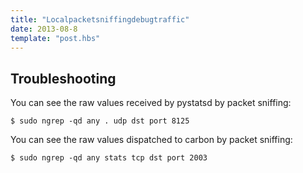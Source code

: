 ```yaml
---
title: "Localpacketsniffingdebugtraffic"
date: 2013-08-8
template: "post.hbs"
---
```


## Troubleshooting

You can see the raw values received by pystatsd by packet sniffing:

```
$ sudo ngrep -qd any . udp dst port 8125
```

You can see the raw values dispatched to carbon by packet sniffing:

```
$ sudo ngrep -qd any stats tcp dst port 2003
```